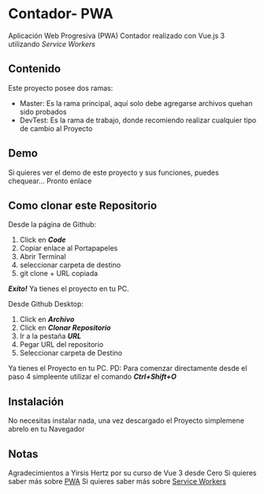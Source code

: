 # Contador- PWA
Aplicación Web Progresiva (PWA) Contador realizado con Vue.js 3 utilizando *Service Workers*

## Contenido
Este proyecto posee dos ramas:

- Master: Es la rama principal, aquí solo debe agregarse archivos quehan sido probados
- DevTest: Es la rama de trabajo, donde recomiendo realizar cualquier tipo de cambio al Proyecto

## Demo
Si quieres ver el demo de este proyecto y sus funciones, puedes chequear... Pronto enlace

## Como clonar este Repositorio

Desde la página de Github:

1. Click en ***Code***
2. Copiar enlace al Portapapeles
3. Abrir Terminal
4. seleccionar carpeta de destino
5. git clone + URL copiada

***Exito!*** Ya tienes el proyecto en tu PC.

Desde Github Desktop:

1. Click en ***Archivo***
2. Click en ***Clonar Repositorio***
3. Ir a la pestaña ***URL***
4. Pegar URL del repositorio
5. Seleccionar carpeta de Destino

Ya tienes el Proyecto en tu PC. 
PD: Para comenzar directamente desde el paso 4 simpleente utilizar el comando ***Ctrl+Shift+O***

## Instalación
No necesitas instalar nada, una vez descargado el Proyecto simplemene abrelo en tu Navegador

## Notas
Agradecimientos a Yirsis Hertz por su curso de Vue 3 desde Cero
Si quieres saber más sobre [PWA](https://developer.mozilla.org/es/docs/Web/Progressive_web_apps)
Si quieres saber más sobre [Service Workers](https://developer.mozilla.org/es/docs/Web/API/Service_Worker_API)


